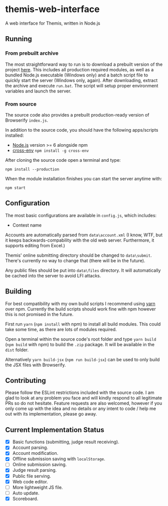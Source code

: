 # themis-web-interface
A web interface for Themis, written in Node.js

## Running 
### From prebuilt archive
The most straightforward way to run is to download a prebuilt version of the project [here](https://github.com/natsukagami/themis-web-interface/releases). This includes all production required modules, as well as a bundled Node.js executable (Windows only) and a batch script file to quickly start the server (Windows only, again).
After downloading, extract the archive and execute `run.bat`. The script will setup proper environment variables and launch the server. 

### From source
The source code also provides a prebuilt production-ready version of Browserify `index.js`. 

In addition to the source code, you should have the following apps/scripts installed: 
- [Node.js](http://nodejs.org) version >= 6 alongside npm
- [cross-env](https://www.npmjs.org/package/cross-env) `npm install -g cross-env`

After cloning the source code open a terminal and type:
```
npm install --production
```

When the module installation finishes you can start the server anytime with:
```
npm start
```

## Configuration
The most basic configurations are available in `config.js`, which includes:
- Contest name

Accounts are automatically parsed from `data\account.xml` (I know, WTF, but it keeps backwards-compability with the old web server. Furthermore, it supports editing from Excel.)

Themis' online submitting directory should be changed to `data\submit`. There's currently no way to change that (there will be in the future).

Any public files should be put into `data\files` directory. It will automatically be cached into the server to avoid LFI attacks.

## Building
For best compatibility with my own build scripts I recommend using [yarn](https://yarnpkg.com) over npm. Currently the build scripts should work fine with npm however this is not promised in the future.

First run `yarn` (`npm install` with npm) to install all build modules. This could take some time, as there are lots of modules required.

Open a terminal within the source code's root folder and type `yarn build` (`npm build` with npm) to build the `.zip` package. It will be available in the `dist` folder.

Alternatively `yarn build-jsx` (`npm run build-jsx`) can be used to only build the JSX files with Browserify.

## Contributing
Please follow the ESLint restrictions included with the source code. I am glad to look at any problem you face and will kindly respond to all legitimate PRs so do not hesitate. Feature requests are also welcomed, however if you only come up with the idea and no details or any intent to code / help me out with its implementation, please go away.

## Current Implementation Status 
 - [x] Basic functions (submitting, judge result receiving).
 - [x] Account parsing.
 - [x] Account modification.
 - [x] Offline submission saving with `localStorage`.
 - [ ] Online submission saving.
 - [x] Judge result parsing.
 - [x] Public file serving.
 - [x] Web code editor.
 - [ ] More lightweight JS file.
 - [ ] Auto update.
 - [x] Scoreboard.
